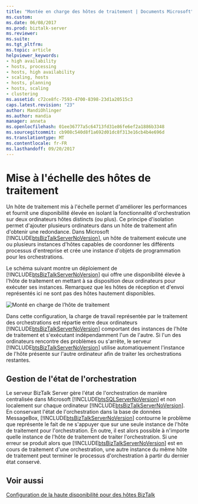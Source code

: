 ```yaml
---
title: "Montée en charge des hôtes de traitement | Documents Microsoft"
ms.custom: 
ms.date: 06/08/2017
ms.prod: biztalk-server
ms.reviewer: 
ms.suite: 
ms.tgt_pltfrm: 
ms.topic: article
helpviewer_keywords:
- high availability
- hosts, processing
- hosts, high availability
- scaling, hosts
- hosts, planning
- hosts, scaling
- clustering
ms.assetid: c72ce8fc-7593-4700-8398-23d1a20515c3
caps.latest.revision: "23"
author: MandiOhlinger
ms.author: mandia
manager: anneta
ms.openlocfilehash: 01ee36777a5c64713fd31e86fe6ef2a1886b3348
ms.sourcegitcommit: cb908c540d8f1a692d01dc8f313e16cb4b4e696d
ms.translationtype: MT
ms.contentlocale: fr-FR
ms.lasthandoff: 09/20/2017
---
```

# <a name="scaled-out-processing-hosts"></a>Mise à l'échelle des hôtes de traitement
Un hôte de traitement mis à l'échelle permet d'améliorer les performances et fournit une disponibilité élevée en isolant la fonctionnalité d'orchestration sur deux ordinateurs hôtes distincts (ou plus). Ce principe d'isolation permet d'ajouter plusieurs ordinateurs dans un hôte de traitement afin d'obtenir une redondance. Dans Microsoft [!INCLUDE[btsBizTalkServerNoVersion](../includes/btsbiztalkservernoversion-md.md)], un hôte de traitement exécute une ou plusieurs instances d'hôtes capables de coordonner les différents processus d'entreprise et crée une instance d'objets de programmation pour les orchestrations.  
  
 Le schéma suivant montre un déploiement de [!INCLUDE[btsBizTalkServerNoVersion](../includes/btsbiztalkservernoversion-md.md)] qui offre une disponibilité élevée à l'hôte de traitement en mettant à sa disposition deux ordinateurs pour exécuter ses instances. Remarquez que les hôtes de réception et d'envoi représentés ici ne sont pas des hôtes hautement disponibles.  
  
 ![Monté en charge de l’hôte de traitement](../core/media/tdi-ha-scaleprocess.gif "TDI_HA_ScaleProcess")  
  
 Dans cette configuration, la charge de travail représentée par le traitement des orchestrations est répartie entre deux ordinateurs [!INCLUDE[btsBizTalkServerNoVersion](../includes/btsbiztalkservernoversion-md.md)] comportant des instances de l'hôte de traitement et s'exécutant indépendamment l'un de l'autre. Si l'un des ordinateurs rencontre des problèmes ou s'arrête, le serveur [!INCLUDE[btsBizTalkServerNoVersion](../includes/btsbiztalkservernoversion-md.md)] utilise automatiquement l'instance de l'hôte présente sur l'autre ordinateur afin de traiter les orchestrations restantes.  
  
## <a name="maintaining-orchestration-state"></a>Gestion de l'état de l'orchestration  
 Le serveur BizTalk Server gère l'état de l'orchestration de manière centralisée dans Microsoft [!INCLUDE[btsSQLServerNoVersion](../includes/btssqlservernoversion-md.md)] et non localement sur chaque ordinateur [!INCLUDE[btsBizTalkServerNoVersion](../includes/btsbiztalkservernoversion-md.md)]. En conservant l'état de l'orchestration dans la base de données MessageBox, [!INCLUDE[btsBizTalkServerNoVersion](../includes/btsbiztalkservernoversion-md.md)] contourne le problème que représente le fait de ne s'appuyer que sur une seule instance de l'hôte de traitement pour l'orchestration. En outre, il est alors possible à n'importe quelle instance de l'hôte de traitement de traiter l'orchestration. Si une erreur se produit alors que [!INCLUDE[btsBizTalkServerNoVersion](../includes/btsbiztalkservernoversion-md.md)] est en cours de traitement d'une orchestration, une autre instance du même hôte de traitement peut terminer le processus d'orchestration à partir du dernier état conservé.  
  
## <a name="see-also"></a>Voir aussi  
 [Configuration de la haute disponibilité pour des hôtes BizTalk](../core/providing-high-availability-for-biztalk-hosts.md)